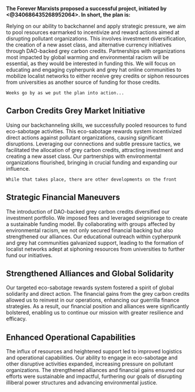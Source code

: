 **The Forever Marxists proposed a successful project, initiated by <@340686435268952064>. In short, the plan is:**

Relying on our ability to backchannel and apply strategic pressure, we aim to pool resources earmarked to incentivize and reward actions aimed at disrupting pollutant organizations. This involves investment diversification, the creation of a new asset class, and alternative currency initiatives through DAO-backed grey carbon credits. Partnerships with organizations most impacted by global warming and environmental racism will be essential, as they would be interested in funding this. We will focus on educating and engaging cypherpunk and grey hat online communities to mobilize localist networks to either receive grey credits or siphon resources from universities as another source of funding for those credits.

```Weeks go by as we put the plan into action...```
## Carbon Credits Grey Market Initiative
Using our backchanneling skills, we successfully pooled resources to fund eco-sabotage activities. This eco-sabotage rewards system incentivized direct actions against pollutant organizations, causing significant disruptions. Leveraging our connections and subtle pressure tactics, we facilitated the allocation of grey carbon credits, attracting investment and creating a new asset class. Our partnerships with environmental organizations flourished, bringing in crucial funding and expanding our influence.

```While that takes place, there are other developments on the front```
## Strategic Financial Maneuvers
The introduction of DAO-backed grey carbon credits diversified our investment portfolio. We imposed fees and leveraged seigniorage to create a sustainable funding model. By collaborating with groups affected by environmental racism, we not only secured financial backing but also strengthened our alliances. Our educational outreach within cypherpunk and grey hat communities galvanized support, leading to the formation of localist networks adept at siphoning resources from universities to further fund our initiatives.

## Strengthened Alliances and Global Solidarity
Our targeted eco-sabotage rewards system fostered a spirit of global solidarity and direct action. The financial gains from the grey carbon credits allowed us to reinvest in our operations, enhancing our guerrilla finance strategies. As a result, our financial position and alliances were significantly bolstered, enabling us to continue our mission with greater resilience and efficacy.

## Enhanced Operational Capabilities
The influx of resources and heightened support led to improved logistics and operational capabilities. Our ability to engage in eco-sabotage and other disruptive activities expanded, increasing pressure on pollutant organizations. The strengthened alliances and financial gains ensured our efforts were sustainable and impactful, furthering our goals of disrupting illiberal power structures and advancing environmental justice.
